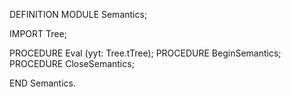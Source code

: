 DEFINITION MODULE Semantics;

IMPORT Tree;

PROCEDURE Eval (yyt: Tree.tTree);
PROCEDURE BeginSemantics;
PROCEDURE CloseSemantics;

END Semantics.
